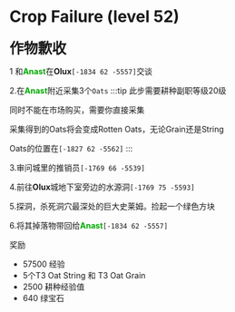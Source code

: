 # Crop Failure (level 52)
<span style="font-size: 25px;">**作物歉收**</span>


1 和<font color=00AA00>**Anast**</font>在**Olux**`[-1834 62 -5557]`交谈

2.在<font color=00AA00>**Anast**</font>附近采集3个`Oats`
:::tip
此步需要耕种副职等级20级

同时不能在市场购买，需要你直接采集

采集得到的Oats将会变成Rotten Oats，无论Grain还是String

Oats的位置在`[-1827 62 -5562]`
:::

3.审问城里的推销员`[-1769 66 -5539]`

4.前往**Olux**城地下室旁边的水源洞`[-1769 75 -5593]`

5.探洞，杀死洞穴最深处的巨大史莱姆。捡起一个绿色方块

6.将其掉落物带回给<font color=00AA00>**Anast**</font>`[-1834 62 -5557]`

奖励
+ 57500 经验
+ 5个T3 Oat String 和 T3 Oat Grain
+ 2500 耕种经验值
+ 640 绿宝石